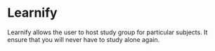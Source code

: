 # Learnify
Learnify allows the user to host study group for particular subjects. It ensure that you will never have to study alone again.
